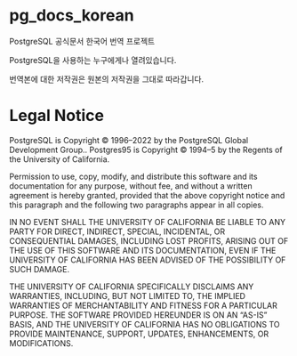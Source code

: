 # pg_docs_korean
PostgreSQL 공식문서 한국어 번역 프로젝트

PostgreSQL을 사용하는 누구에게나 열려있습니다.

번역본에 대한 저작권은 원본의 저작권을 그대로 따라갑니다.

# Legal Notice

PostgreSQL is Copyright © 1996–2022 by the PostgreSQL Global Development Group..
Postgres95 is Copyright © 1994–5 by the Regents of the University of California.

Permission to use, copy, modify, and distribute this software and its documentation for any purpose, without fee, and without a written agreement is hereby granted, provided that the above copyright notice and this paragraph and the following two paragraphs appear in all copies.

IN NO EVENT SHALL THE UNIVERSITY OF CALIFORNIA BE LIABLE TO ANY PARTY FOR DIRECT, INDIRECT, SPECIAL, INCIDENTAL, OR CONSEQUENTIAL DAMAGES, INCLUDING LOST PROFITS, ARISING OUT OF THE USE OF THIS SOFTWARE AND ITS DOCUMENTATION, EVEN IF THE UNIVERSITY OF CALIFORNIA HAS BEEN ADVISED OF THE POSSIBILITY OF SUCH DAMAGE.

THE UNIVERSITY OF CALIFORNIA SPECIFICALLY DISCLAIMS ANY WARRANTIES, INCLUDING, BUT NOT LIMITED TO, THE IMPLIED WARRANTIES OF MERCHANTABILITY AND FITNESS FOR A PARTICULAR PURPOSE. THE SOFTWARE PROVIDED HEREUNDER IS ON AN “AS-IS” BASIS, AND THE UNIVERSITY OF CALIFORNIA HAS NO OBLIGATIONS TO PROVIDE MAINTENANCE, SUPPORT, UPDATES, ENHANCEMENTS, OR MODIFICATIONS.

